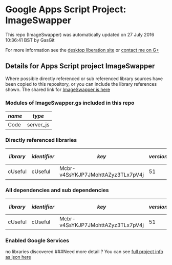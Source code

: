 # Google Apps Script Project: ImageSwapper
This repo (ImageSwapper) was automatically updated on 27 July 2016 10:36:41 BST by GasGit

For more information see the [desktop liberation site](http://ramblings.mcpher.com/Home/excelquirks/drivesdk/gettinggithubready "desktop liberation") or [contact me on G+](https://plus.google.com/+BruceMcpherson "Bruce McPherson - GDE")
## Details for Apps Script project ImageSwapper
Where possible directly referenced or sub referenced library sources have been copied to this repository, or you can include the library references shown. 
The shared link for [ImageSwapper is here](https://script.google.com/d/129xg78MUS1pZR0H8zmuBWs_qgvRCZ9pHcu8XmqpT-B-HbNm9QvrWvM0K/edit?usp=sharing "open in the GAS IDE")

### Modules of ImageSwapper.gs included in this repo
*name*|*type*
--- | --- 
Code| server_js
### Directly referenced libraries
*library*|*identifier*|*key*|*version*|*dev mode*|*source*|
--- | --- | --- | --- | --- | --- 
cUseful| cUseful|Mcbr-v4SsYKJP7JMohttAZyz3TLx7pV4j|51|no|[here](libraries/cUseful "library source")
### All dependencies and sub dependencies
*library*|*identifier*|*key*|*version*|*dev mode*|*source*|
--- | --- | --- | --- | --- | --- 
cUseful| cUseful|Mcbr-v4SsYKJP7JMohttAZyz3TLx7pV4j|51|no|[here](libraries/cUseful "library source")
### Enabled Google Services
no libraries discovered
###Need more detail ?
You can see [full project info as json here](info.json)

